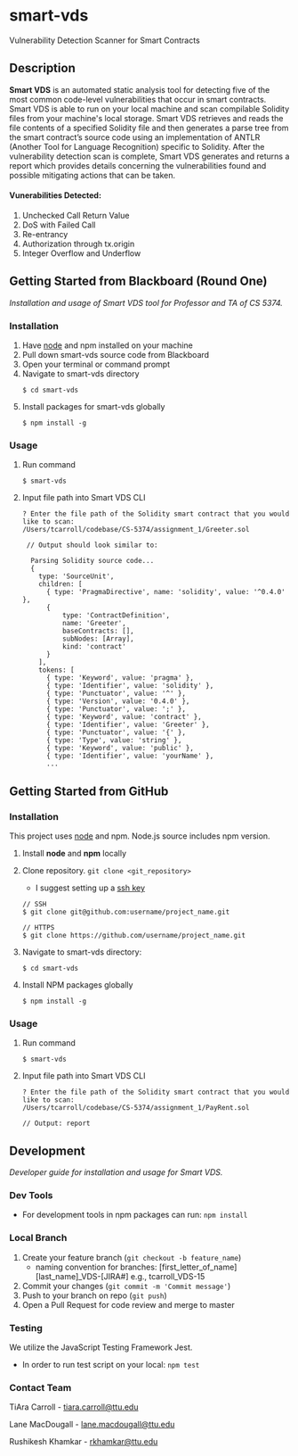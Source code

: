 # smart-vds
Vulnerability Detection Scanner for Smart Contracts

## Description
**Smart VDS** is an automated static analysis tool for detecting five of the most common code-level vulnerabilities that 
occur in smart contracts. Smart VDS is able to run on your local machine and scan compilable Solidity files from your
machine's local storage. Smart VDS retrieves and reads the file contents of a specified Solidity file and then generates
a parse tree from the smart contract’s source code using an implementation of ANTLR 
(Another Tool for Language Recognition) specific to Solidity. After the vulnerability detection scan is complete, 
Smart VDS generates and returns a report which provides details concerning the vulnerabilities found and possible 
mitigating actions that can be taken.

#### Vunerabilities Detected:
1. Unchecked Call Return Value
2. DoS with Failed Call
3. Re-entrancy
4. Authorization through tx.origin
5. Integer Overflow and Underflow

## Getting Started from Blackboard (Round One)
*Installation and usage of Smart VDS tool for Professor and TA of CS 5374.*

### Installation
1. Have [node](https://nodejs.org/en/download/) and npm installed on your machine
2. Pull down smart-vds source code from Blackboard
3. Open your terminal or command prompt
4. Navigate to smart-vds directory
   ```shell
   $ cd smart-vds
   ```
5. Install packages for smart-vds globally
   ```shell
   $ npm install -g
   ```

### Usage
1. Run command
    ```shell
    $ smart-vds
    ```
2. Input file path into Smart VDS CLI
    ```shell
    ? Enter the file path of the Solidity smart contract that you would like to scan: 
   /Users/tcarroll/codebase/CS-5374/assignment_1/Greeter.sol
    ```
   ```shell
    // Output should look similar to:
      
     Parsing Solidity source code...
     {
       type: 'SourceUnit',
       children: [
         { type: 'PragmaDirective', name: 'solidity', value: '^0.4.0' },
         {
             type: 'ContractDefinition',
             name: 'Greeter',
             baseContracts: [],
             subNodes: [Array],
             kind: 'contract'
         }
       ],
       tokens: [
         { type: 'Keyword', value: 'pragma' },
         { type: 'Identifier', value: 'solidity' },
         { type: 'Punctuator', value: '^' },
         { type: 'Version', value: '0.4.0' },
         { type: 'Punctuator', value: ';' },
         { type: 'Keyword', value: 'contract' },
         { type: 'Identifier', value: 'Greeter' },
         { type: 'Punctuator', value: '{' },
         { type: 'Type', value: 'string' },
         { type: 'Keyword', value: 'public' },
         { type: 'Identifier', value: 'yourName' },
         ...
   ```
      
## Getting Started from GitHub

### Installation
This project uses [node](https://nodejs.org/en/download/) and npm. Node.js source includes npm version.
1. Install **node** and **npm** locally
2. Clone repository. `git clone <git_repository>`
    - I suggest setting up a [ssh key](https://docs.github.com/en/authentication/connecting-to-github-with-ssh/adding-a-new-ssh-key-to-your-github-account)
    ```shell
    // SSH
    $ git clone git@github.com:username/project_name.git

    // HTTPS
    $ git clone https://github.com/username/project_name.git
    ```
3. Navigate to smart-vds directory: 
   ```shell
   $ cd smart-vds
   ```

5. Install NPM packages globally
    ```shell
    $ npm install -g
    ```
### Usage
1. Run command
    ```shell
    $ smart-vds
    ```
2. Input file path into Smart VDS CLI
    ```shell
    ? Enter the file path of the Solidity smart contract that you would like to scan: 
   /Users/tcarroll/codebase/CS-5374/assignment_1/PayRent.sol
   
   // Output: report
    ```
   
## Development
*Developer guide for installation and usage for Smart VDS.*
### Dev Tools
- For development tools in npm packages can run: `npm install`
### Local Branch
1. Create your feature branch (`git checkout -b feature_name`)
    - naming convention for branches: [first_letter_of_name][last_name]_VDS-[JIRA#] e.g., tcarroll_VDS-15
2. Commit your changes (`git commit -m 'Commit message'`)
3. Push to your branch on repo (`git push`)
5. Open a Pull Request for code review and merge to master

### Testing
We utilize the JavaScript Testing Framework Jest.
- In order to run test script on your local: `npm test`

### Contact Team
TiAra Carroll - tiara.carroll@ttu.edu

Lane MacDougall - lane.macdougall@ttu.edu

Rushikesh Khamkar - rkhamkar@ttu.edu

